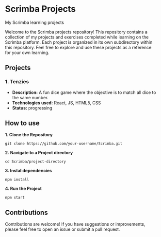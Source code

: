 # Scrimba Projects

My Scrimba learning projects

Welcome to the Scrimba projects repository! This repository contains a collection
of my projects and exercises completed while learning on the Scrimba platform. Each project is
organized in its own subdirectory within this repository. Feel free to explore and use these
projects as a reference for your own learning.

## Projects

### 1. Tenzies

- **Description:** A fun dice game where the objective is to match all dice to the same number.
- **Technologies used:** React, JS, HTML5, CSS
- **Status:** progressing

## How to use

**1. Clone the Repository**

```
git clone https://github.com/your-username/Scrimba.git
```

**2. Navigate to a Project directory**

```
cd Scrimba/project-directory
```

**3. Instal dependencies**

```
npm install
```

**4. Run the Project**

```
npm start
```

## Contributions

Contributions are welcome! If you have suggestions or improvements, please feel free to open an issue or submit a pull request.
